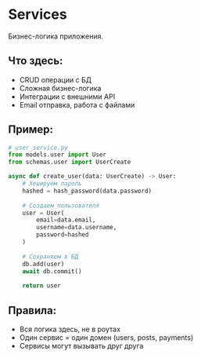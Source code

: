 # Services

Бизнес-логика приложения.

## Что здесь:
- CRUD операции с БД
- Сложная бизнес-логика
- Интеграции с внешними API
- Email отправка, работа с файлами

## Пример:
```python
# user_service.py
from models.user import User
from schemas.user import UserCreate

async def create_user(data: UserCreate) -> User:
    # Хешируем пароль
    hashed = hash_password(data.password)
    
    # Создаем пользователя
    user = User(
        email=data.email,
        username=data.username,
        password=hashed
    )
    
    # Сохраняем в БД
    db.add(user)
    await db.commit()
    
    return user
```

## Правила:
- Вся логика здесь, не в роутах
- Один сервис = один домен (users, posts, payments)
- Сервисы могут вызывать друг друга